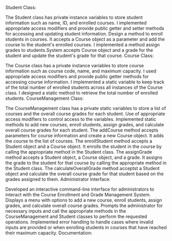 Student Class:

The Student class has private instance variables to store student information such as name, ID, and enrolled courses.
I implemented appropriate access modifiers and provide public getter and setter methods for accessing and updating student information.
Design a method to enroll students in courses. It accepts a Course object as a parameter and add the course to the student's enrolled courses.
I implemented a method assign grades to students.System accepts Course object and a grade for the student and update the student's grade for that course. 
Course Class:

The Course class has a  private instance variables to store course information such as course code, name, and maximum capacity.
I used appropriate access modifiers and provide public getter methods for accessing course information.
I implemented a static variable to keep track of the total number of enrolled students across all instances of the Course class.
I designed a static method to retrieve the total number of enrolled students.
CourseManagement Class:

The CourseManagement class has a private static variables to store a list of courses and the overall course grades for each student.
Use of appropriate access modifiers to control access to the variables.
Implemented static methods to add new courses, enroll students, assign grades, and calculate overall course grades for each student.
The addCourse method accepts parameters for course information and create a new Course object. It  adds the course to the list of courses.
The enrollStudent method accepts a Student object and a Course object. It enrolls the student in the course by calling the appropriate method in the Student class.
The assignGrade method accepts a Student object, a Course object, and a grade. It assigns the grade to the student for that course by calling the appropriate method in the Student class.
The calculateOverallGrade method acceptst a Student object and calculate the overall course grade for that student based on the grades assigned to them.
Administrator Interface:

Developed an interactive command-line interface for administrators to interact with the Course Enrollment and Grade Management System.
Displays a menu with options to add a new course, enroll students, assign grades, and calculate overall course grades.
Prompts the administrator for necessary inputs and call the appropriate methods in the CourseManagement and Student classes to perform the requested operations.
Implemented error handling to handle cases where invalid inputs are provided or when enrolling students in courses that have reached their maximum capacity.
Documentation:

